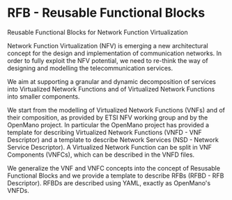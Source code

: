 # RFB - Reusable Functional Blocks
Reusable Functional Blocks for Network Function Virtualization

Network Function Virtualization (NFV) is emerging a new architectural concept for the design and implementation of communication networks. In order to fully exploit the NFV potential, we need to re-think the way of designing and modelling the telecommunication services.

We aim at supporting a granular and dynamic decomposition of services into Virtualized Network Functions and of Virtualized Network Functions into smaller components.

We start from the modelling of Virtualized Network Functions (VNFs) and of their composition, as provided by ETSI NFV working group and by the OpenMano project. In particular the OpenMano project has provided a template for describing Virtualized Network Functions (VNFD - VNF Descriptor) and a template to describe Network Services (NSD - Network Service Descriptor). A Virtualized Network Function can be split in VNF Components (VNFCs), which can be described in the VNFD files.

We generalize the VNF and VNFC concepts into the concept of Resusable Functional Blocks and we provide a template to describe RFBs (RFBD - RFB Descriptor). RFBDs are described using YAML, exactly as OpenMano's VNFDs. 

